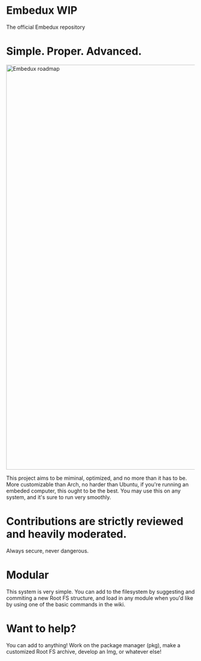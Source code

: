 # Embedux WIP
The official Embedux repository

# Simple. Proper. Advanced.
<img width="1920" height="1080" alt="Embedux roadmap" src="https://github.com/user-attachments/assets/4a521002-49da-4bf1-84c6-1f82829bdfe7" />

  This project aims to be miminal, optimized, and no more than it has to be. More customizable than Arch, no harder than Ubuntu, if you're running an embeded computer, this ought to be the best.
  You may use this on any system, and it's sure to run very smoothly.

# Contributions are strictly reviewed and heavily moderated.
Always secure, never dangerous.

# Modular
  This system is very simple. You can add to the filesystem by suggesting and commiting a new Root FS structure, and load in any module when you'd like by using one of the basic commands in the wiki.
  
# Want to help?
  You can add to anything! Work on the package manager (pkg), make a customized Root FS archive, develop an Img, or whatever else!
#
#
#
